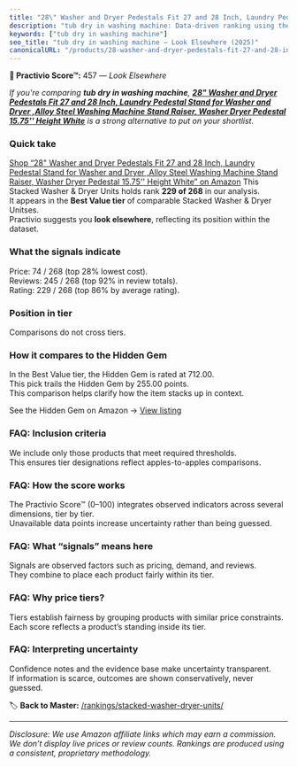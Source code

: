 ```yaml
---
title: "28\" Washer and Dryer Pedestals Fit 27 and 28 Inch, Laundry Pedestal Stand for Washer and Dryer ,Alloy Steel Washing Machine Stand Raiser, Washer Dryer Pedestal 15.75'' Height White"
description: "tub dry in washing machine: Data-driven ranking using the Practivio Score™. Positioned by quality, value, demand, findability, momentum."
keywords: ["tub dry in washing machine"]
seo_title: "tub dry in washing machine — Look Elsewhere (2025)"
canonicalURL: "/products/28-washer-and-dryer-pedestals-fit-27-and-28-inch-laundry-pedestal-stand-for-washer-and-dryer-alloy-steel-washing-machine-stand-raiser-washer-dryer-pedestal-1575-height-white-B0D2H68DYJ/"
---
```


**🚫 Practivio Score™:** 457 — _Look Elsewhere_


*If you're comparing **tub dry in washing machine**, **[28" Washer and Dryer Pedestals Fit 27 and 28 Inch, Laundry Pedestal Stand for Washer and Dryer ,Alloy Steel Washing Machine Stand Raiser, Washer Dryer Pedestal 15.75'' Height White](https://www.amazon.com/dp/B0D2H68DYJ?tag=practivio-20)** is a strong alternative to put on your shortlist.*
### Quick take
[Shop “28" Washer and Dryer Pedestals Fit 27 and 28 Inch, Laundry Pedestal Stand for Washer and Dryer ,Alloy Steel Washing Machine Stand Raiser, Washer Dryer Pedestal 15.75'' Height White” on Amazon](https://www.amazon.com/dp/B0D2H68DYJ?tag=practivio-20)
This Stacked Washer & Dryer Units holds rank **229 of 268** in our analysis.  
It appears in the **Best Value tier** of comparable Stacked Washer & Dryer Unitses.  
Practivio suggests you **look elsewhere**, reflecting its position within the dataset.

### What the signals indicate
Price: 74 / 268 (top 28% lowest cost).  
Reviews: 245 / 268 (top 92% in review totals).  
Rating: 229 / 268 (top 86% by average rating).  

### Position in tier
Comparisons do not cross tiers.

### How it compares to the Hidden Gem
In the Best Value tier, the Hidden Gem is rated at 712.00.  
This pick trails the Hidden Gem by 255.00 points.  
This comparison helps clarify how the item stacks up in context.  

See the Hidden Gem on Amazon → [View listing](https://www.amazon.com/dp/B095KG5FPT?tag=practivio-20)

### FAQ: Inclusion criteria
We include only those products that meet required thresholds.  
This ensures tier designations reflect apples-to-apples comparisons.

### FAQ: How the score works
The Practivio Score™ (0–100) integrates observed indicators across several dimensions, tier by tier.  
Unavailable data points increase uncertainty rather than being guessed.

### FAQ: What “signals” means here
Signals are observed factors such as pricing, demand, and reviews.  
They combine to place each product fairly within its tier.

### FAQ: Why price tiers?
Tiers establish fairness by grouping products with similar price constraints.  
Each score reflects a product’s standing inside its tier.

### FAQ: Interpreting uncertainty
Confidence notes and the evidence base make uncertainty transparent.  
If information is scarce, outcomes are shown conservatively, never guessed.


🏷️ **Back to Master:** [/rankings/stacked-washer-dryer-units/](/rankings/stacked-washer-dryer-units/)

---
_Disclosure: We use Amazon affiliate links which may earn a commission. We don’t display live prices or review counts. Rankings are produced using a consistent, proprietary methodology._
